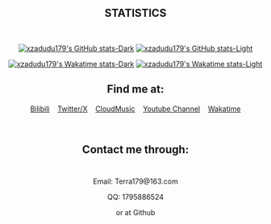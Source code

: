 <!---
xzadudu179/xzadudu179 is a ✨ special ✨ repository because its `README.md` (this file) appears on your GitHub profile.
You can click the Preview link to take a look at your changes.
--->

<h2 align="center" class="info"> STATISTICS </h2>
<br>
<div align="center">

[![xzadudu179's GitHub stats-Dark](https://github-readme-stats.vercel.app/api?username=xzadudu179&bg_color=0D111700&show_icons=true&border_radius=5&border_color=77abea&text_color=ededed&rank_icon=github&title_color=5585fe&ring_color=5585fe&hide_border=true)](https://github.com/anuraghazra/github-readme-stats#gh-dark-mode-only)
[![xzadudu179's GitHub stats-Light](https://github-readme-stats.vercel.app/api?username=xzadudu179&bg_color=0D111700&show_icons=true&border_radius=5&border_color=77abea&text_color=111111&rank_icon=github&title_color=1755de&ring_color=5585fe&hide_border=true)](https://github.com/anuraghazra/github-readme-stats#gh-light-mode-only)


<!--- 
  <a href="#">
    <img src="https://github-readme-stats.vercel.app/api?username=xzadudu179&bg_color=0D111700&show_icons=true&border_radius=5&border_color=77abea&text_color=ededed&rank_icon=github&title_color=5585fe&ring_color=5585fe&hide_border=true" />
</a>
--->
</div>

<div align="center">

[![xzadudu179's Wakatime stats-Dark](https://github-readme-stats.vercel.app/api/wakatime?username=@xzadudu179&bg_color=0D111700&border_color=77abea&text_color=dedede&title_color=dedede&layout=compact&hide_border=true&hide_title=true)](https://github.com/anuraghazra/github-readme-stats#gh-dark-mode-only)
[![xzadudu179's Wakatime stats-Light](https://github-readme-stats.vercel.app/api/wakatime?username=@xzadudu179&bg_color=0D111700&border_color=77abea&text_color=111111&title_color=dedede&layout=compact&hide_border=true&hide_title=true)](https://github.com/anuraghazra/github-readme-stats#gh-light-mode-only)
  
  <!--- 
  <a href="https://wakatime.com/@xzadudu179">
    <img align="center" src="https://github-readme-stats.vercel.app/api/wakatime?username=@xzadudu179&bg_color=0D111700&border_color=77abea&text_color=dedede&title_color=dedede&layout=compact&hide_border=true&hide_title=true" />  
</a>
  --->
  <p>
    <h2>Find me at: <br></h2>
    &nbsp<a href="https://space.bilibili.com/70738350?spm_id_from=333.788.0.0">Bilibili</a>&nbsp
    &nbsp&nbsp<a href="https://twitter.com/xzadudu179">Twitter/X</a>&nbsp
    &nbsp&nbsp<a href="https://music.163.com/#/user/home?id=318786091">CloudMusic</a>&nbsp
    &nbsp&nbsp<a href="https://www.youtube.com/channel/UCQVFa42_lhkmYlfog1B2_Wg">Youtube Channel</a>&nbsp
    &nbsp&nbsp<a href="https://wakatime.com/@xzadudu179">Wakatime</a>&nbsp
  </p>
</div>
<div align="center">
  <br>
  <h2>Contact me through:<br><br></h2>
  <p>Email: Terra179@163.com<br></p>
  <p>QQ: 1795886524<br></p>
  <p>or at Github</p>
</div>

